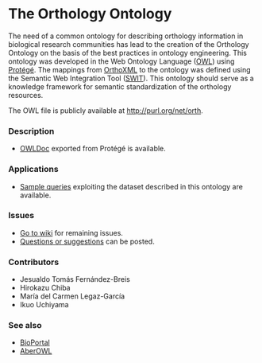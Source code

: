 # The Orthology Ontology
The need of a common ontology for describing orthology information in biological research communities has lead to the creation of the Orthology Ontology on the basis of the best practices in ontology engineering. This ontology was developed in the Web Ontology Language ([OWL](http://www.w3.org/TR/owl2-overview/)) using [Protégé](http://protege.stanford.edu). The mappings from [OrthoXML](http://orthoxml.org/0.3/orthoxml_doc_v0.3.html) to the ontology was defined using the Semantic Web Integration Tool ([SWIT](http://sele.inf.um.es/swit/)). This ontology should serve as a knowledge framework for semantic standardization of the orthology resources. 

The OWL file is publicly available at http://purl.org/net/orth.

### Description

* [OWLDoc](http://mbgd.genome.ad.jp/ontology/OWLDOC/) exported from Protégé is available.

### Applications

* [Sample queries](http://mbgd.genome.ad.jp/sparql/example.php?category=oo) exploiting the dataset described in this ontology are available.

### Issues
* [Go to wiki](https://github.com/qfo/OrthologyOntology/wiki/Orthology-Ontology-wiki) for remaining issues.
* [Questions or suggestions](https://github.com/qfo/OrthologyOntology/issues) can be posted.

### Contributors
* Jesualdo Tomás Fernández-Breis
* Hirokazu Chiba
* María del Carmen Legaz-García
* Ikuo Uchiyama

### See also
* [BioPortal](http://bioportal.bioontology.org/ontologies/ORTH)
* [AberOWL](http://aber-owl.net/ontology/ORTH)
